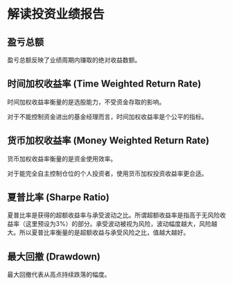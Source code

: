 # 解读投资业绩报告

## 盈亏总额

盈亏总额反映了业绩周期内赚取的绝对收益数额。

## 时间加权收益率 (Time Weighted Return Rate)

时间加权收益率衡量的是选股能力，不受资金存取的影响。

对于不能控制资金进出的基金经理而言，时间加权收益率是个公平的指标。

## 货币加权收益率 (Money Weighted Return Rate)

货币加权收益率衡量的是资金使用效率。

对于能完全自主控制仓位的个人投资者，使用货币加权投资收益率更合适。

## 夏普比率 (Sharpe Ratio)

夏普比率是获得的超额收益率与承受波动之比。所谓超额收益率是指高于无风险收益率（这里预设为3%）的部分。承受波动被视为风险，波动幅度越大，风险越大。所以夏普比率衡量的是超额收益与承受风险之比，值越大越好。

## 最大回撤 (Drawdown)

最大回撤代表从高点持续跌落的幅度。